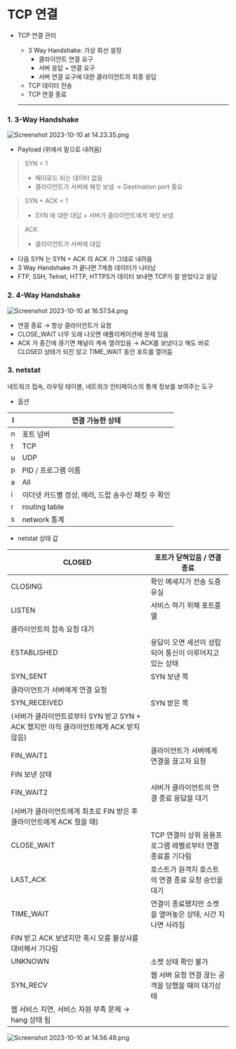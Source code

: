# TCP 연결

- TCP 연결 관리
    - 3 Way Handshake: 가상 회선 설정
        - 클라이언트 연결 요구
        - 서버 응답 + 연결 요구
        - 서버 연결 요구에 대한 클라이언트의 최종 응답
    - TCP 데이터 전송
    - TCP 연결 종료
    
    ---
    

### 1. 3-Way Handshake

![Screenshot 2023-10-10 at 14.23.35.png](TCP%20%E1%84%8B%E1%85%A7%E1%86%AB%E1%84%80%E1%85%A7%E1%86%AF%207b5ea24a607e46048a7e091c95261081/Screenshot_2023-10-10_at_14.23.35.png)

- Payload (위에서 밑으로 내려옴)

> SYN = 1
> 
> - 페이로드 되는 데이터 없음
> - 클라이언트가 서버에 패킷 보냄 → Destination port 중요

> SYN + ACK = 1
> 
> - SYN 에 대한 대답 + 서버가 클라이언트에게 패킷 보냄

> ACK
> 
> - 클라이언트가 서버에 대답
- 다음 SYN 는 SYN + ACK 의 ACK 가 그대로 내려옴
- 3 Way Handshake 가 끝나면 7계층 데이터가 나타남
- FTP, SSH, Telnet, HTTP, HTTPS가 데이터 보내면 TCP가 잘 받았다고 응답

### 2. 4-Way Handshake

![Screenshot 2023-10-10 at 16.57.54.png](TCP%20%E1%84%8B%E1%85%A7%E1%86%AB%E1%84%80%E1%85%A7%E1%86%AF%207b5ea24a607e46048a7e091c95261081/Screenshot_2023-10-10_at_16.57.54.png)

- 연결 종료 → 항상 클라이언트가 요청
- CLOSE_WAIT 너무 오래 나오면 애플리케이션에 문제 있음
- ACK 가 중간에 끊기면 채널이 계속 열려있음 → ACK를 보냈다고 해도 바로 CLOSED 상태가 되진 않고 TIME_WAIT 동안 포트를 열어둠

### 3. netstat

네트워크 접속, 라우팅 테이블, 네트워크 인터페이스의 통계 정보를 보여주는 도구

- 옵션

| l | 연결 가능한 상태 |
| --- | --- |
| n | 포트 넘버 |
| t | TCP |
| u | UDP |
| p | PID / 프로그램 이름 |
| a | All |
| i | 이더넷 카드별 정상, 에러, 드랍 송수신 패킷 수 확인 |
| r | routing table |
| s | network 통계 |
- netstat 상태 값

| CLOSED | 포트가 닫혀있음 / 연결 종료 |
| --- | --- |
| CLOSING | 확인 메세지가 전송 도중 유실 |
| LISTEN | 서비스 하기 위해 포트를 엶
클라이언트의 접속 요청 대기 |
| ESTABLISHED | 응답이 오면 세션이 성립되어 통신이 이루어지고 있는 상태 |
| SYN_SENT | SYN 보낸 쪽
클라이언트가 서버에게 연결 요청 |
| SYN_RECEIVED | SYN 받은 쪽
(서버가 클라이언트로부터 SYN 받고 SYN + ACK 했지만 아직 클라이언트에게 ACK 받지 않음) |
| FIN_WAIT1 | 클라이언트가 서버에게 연결을 끊고자 요청
FIN 보낸 상태 |
| FIN_WAIT2 | 서버가 클라이언트의 연결 종료 응답을 대기
(서버가 클라이언트에게 최초로 FIN 받은 후 클라이언트에게 ACK 줬을 때) |
| CLOSE_WAIT | TCP 연결이 상위 응용프로그램 레벨로부터 연결 종료를 기다림 |
| LAST_ACK | 호스트가 원격지 호스트의 연결 종료 요청 승인을 대기 |
| TIME_WAIT | 연결이 종료됐지만 소켓을 열어놓은 상태, 시간 지나면 사라짐
FIN 받고 ACK 보냈지만 혹시 모를 불상사를 대비해서 기다림  |
| UNKNOWN | 소켓 상태 확인 불가 |
| SYN_RECV | 웹 서버 요청 연결 끊는 공격을 당했을 때의 대기상태
웹 서비스 지연, 서비스 자원 부족 문제 → hang 상태 됨 |

![Screenshot 2023-10-10 at 14.56.49.png](TCP%20%E1%84%8B%E1%85%A7%E1%86%AB%E1%84%80%E1%85%A7%E1%86%AF%207b5ea24a607e46048a7e091c95261081/Screenshot_2023-10-10_at_14.56.49.png)
